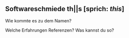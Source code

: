 

## Softwareschmiede th||s [sprich: *this*]

Wie kommte es zu dem Namen?

Welche Erfahrungen Referenzen? Was kannst du so?